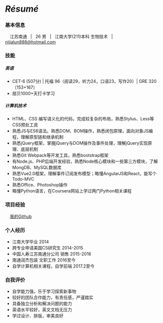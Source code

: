 # ***Résumé***

### 基本信息
&nbsp;&nbsp;&nbsp; 江苏南通 &nbsp; | &nbsp; 26 男 &nbsp; | &nbsp; 江南大学(211)本科 生物技术 &nbsp; | &nbsp; nijialun888@hotmail.com

### 技能
##### 英语
  + CET-6 (507分) | 托福 96（阅读29，听力24，口语23，写作20）| GRE  320（153+167）
  + 扇贝1000+天打卡学习
##### 计算机技术
  + HTML、CSS 编写语义化的代码，完成较复杂的布局，熟悉Stylus、Less等CSS预处工具
  + 熟悉JS与ES6语法。熟悉DOM、BOM操作，熟悉闭包原理，面向对象JS编程，理解原型链和继承机制
  + 熟悉jQuery框架，掌握jQuery与DOM操作及事件处理，理解jQuery实现原理、底层机制
  + 熟悉Git Webpack等开发工具，熟悉bootstrap框架
  + 有Node.js、PHP后端开发经验，熟悉Node核心模块和一些第三方模块，了解MongDB、MySQL数据库
  + 熟悉Vue2.0框架，理解事件订阅发布模型；略懂AngularJS和React，能写个Todo-MVC
  + 熟悉Office、Photoshop操作
  + 略懂Python语言，在Coursera网站上学过两门Python相关课程

### 项目经验
&nbsp;&nbsp;&nbsp; [我的Github](https://github.com/Glen-Ni)

### 个人经历
- 江南大学毕业 2014
- 跨专业申请美国CS研究生 2014-2015
- 中国人寿江苏南通分公司 销售 2015-2016
- 南通润杰包装 文职工作 2016至今
- 自学计算机相关课程，自学前端 2017.2至今

### 自我评价
- 自学能力强，乐于学习探索新事物
- 较好的团队合作能力，有责任感，严谨踏实
- 具备独立分析和解决问题的能力
- 英语水平较好，英文文档无压力
- 学过设计、排版，审美良好
